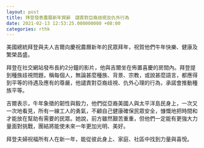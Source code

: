 ```yaml
---
layout: post
title: 拜登發表農曆新年賀辭　譴責對亞裔歧視及仇外行為
date: 2021-02-13 12:53:25.000000000 +08:00
categories: rthk
---
```


美國總統拜登與夫人吉爾向慶祝農曆新年的民眾拜年，祝賀他們牛年快樂、健康及繁榮昌盛。

拜登在社交網站發布長約2分鐘的影片，他與吉爾坐在佈置喜慶的房間內。拜登提到種族歧視問題，稱每個人，無論甚麼種族、背景、宗教，或說甚麼語言，都應得到平等的待遇及應有的尊嚴，他譴責對亞裔歧視、仇外心理的行為，承諾會推動種族平等。

吉爾表示，牛年象徵的韌性與毅力，他們從亞裔美國人與太平洋島民身上，一次又一次地看見，所有一線工人的勇氣，不顧自己健康確保民眾安全，慷慨地把時間和才能放在幫助有需要的民眾。她說，前方雖然艱苦重重，但他們一定能有更強大力量面對挑戰，團結將能使未來一年更加光明、美好。

拜登夫婦祝福所有人在新一年，能從彼此身上、家庭、社區中找到力量與喜悅。
